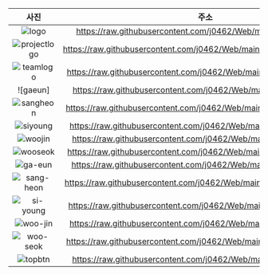 |사진|주소|
|:--:|:--:|
|![logo](https://github.com/silicao3o/Six-Sense/assets/70842040/6062ce5c-1e32-4d53-a121-6fbf736b5a04)|https://raw.githubusercontent.com/j0462/Web/main/image/logo.png|
|![projectlogo](https://github.com/silicao3o/Six-Sense/assets/70842040/0026e629-8bfe-4a3e-b361-75bfcf287884)|https://raw.githubusercontent.com/j0462/Web/main/image/projectlogo.png|
|![teamlogo](https://github.com/silicao3o/Six-Sense/assets/70842040/af3da3c3-827d-419d-b62b-2041dd9894d9)|https://raw.githubusercontent.com/j0462/Web/main/image/teamlogo.png|
|![gaeun]|https://raw.githubusercontent.com/j0462/Web/main/image/gaeun.png|
|![sangheon](https://github.com/silicao3o/Six-Sense/assets/70842040/5bb7eda8-7f8a-484c-a073-d5b23a19f6ce)|https://raw.githubusercontent.com/j0462/Web/main/image/sangheon.png|
|![siyoung](https://github.com/silicao3o/Six-Sense/assets/70842040/46c439bc-0ebb-4350-9b97-1ec5186e1e59)|https://raw.githubusercontent.com/j0462/Web/main/image/siyoung.png|
|![woojin](https://github.com/silicao3o/Six-Sense/assets/70842040/076f3f82-cce4-48c2-8fce-51e3c011d60a)|https://raw.githubusercontent.com/j0462/Web/main/image/woojin.png|
|![wooseok](https://github.com/silicao3o/Six-Sense/assets/70842040/1d7a8eb9-8494-4efc-a132-7d28b889a99b)|https://raw.githubusercontent.com/j0462/Web/main/image/wooseok.png|
|![ga-eun](https://github.com/silicao3o/Six-Sense/assets/70842040/efa019da-646d-45fa-b0b5-7d808a81ad51)|https://raw.githubusercontent.com/j0462/Web/main/image/ga-eun.jpg|
|![sang-heon](https://github.com/silicao3o/Six-Sense/assets/70842040/c2ba658a-a89d-4c12-a486-ed899c91d75c)|https://raw.githubusercontent.com/j0462/Web/main/image/sang-heon.jpg|
|![si-young](https://github.com/silicao3o/Six-Sense/assets/70842040/d80e16ca-7bc6-4333-9db6-f775dcd7bf5c)|https://raw.githubusercontent.com/j0462/Web/main/image/si-young.jpg|
|![woo-jin](https://github.com/silicao3o/Six-Sense/assets/70842040/218c6195-b2bb-4fd3-8ee8-bea758aff986)|https://raw.githubusercontent.com/j0462/Web/main/image/woo-jin.png|
|![woo-seok](https://github.com/silicao3o/Six-Sense/assets/70842040/cfa592d1-bdd0-4ec0-bf68-81bd6ae0f2c6)|https://raw.githubusercontent.com/j0462/Web/main/image/woo-seok.jpg|
|![topbtn](https://github.com/silicao3o/Six-Sense/assets/70842040/508005c9-44b9-4c3f-b2db-a53308264b18)|https://raw.githubusercontent.com/j0462/Web/main/image/topbtn.png|
